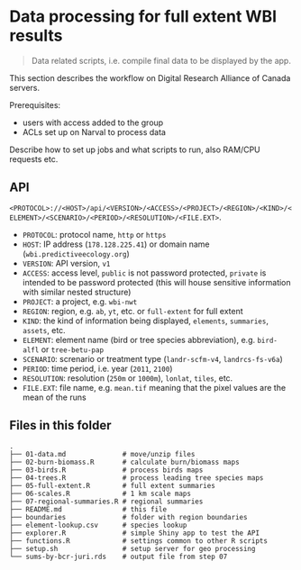 # Data processing for full extent WBI results

> Data related scripts, i.e. compile final data to be displayed by the app.

This section describes the workflow on Digital Research Alliance of Canada servers.

Prerequisites:

- users with access added to the group
- ACLs set up on Narval to process data

Describe how to set up jobs and what scripts to run, also RAM/CPU requests etc.

## API

`<PROTOCOL>://<HOST>/api/<VERSION>/<ACCESS>/<PROJECT>/<REGION>/<KIND>/<ELEMENT>/<SCENARIO>/<PERIOD>/<RESOLUTION>/<FILE.EXT>`.

- `PROTOCOL`: protocol name, `http` or `https`
- `HOST`: IP address (`178.128.225.41`) or domain name (`wbi.predictiveecology.org`)
- `VERSION`: API version, `v1`
- `ACCESS`: access level, `public` is not password protected, `private` is intended to be password protected (this will house sensitive information with similar nested structure)
- `PROJECT`: a project, e.g. `wbi-nwt`
- `REGION`: region, e.g. `ab`, `yt`, etc. or `full-extent` for full extent
- `KIND`: the kind of information being displayed, `elements`, `summaries`, `assets`, etc.
- `ELEMENT`: element name (bird or tree species abbreviation), e.g. `bird-alfl` or `tree-betu-pap`
- `SCENARIO`: screnario or treatment type (`landr-scfm-v4`, `landrcs-fs-v6a`)
- `PERIOD`: time period, i.e. year (`2011`, `2100`)
- `RESOLUTION`: resolution (`250m` or `1000m`), `lonlat`, `tiles`, etc.
- `FILE.EXT`: file name, e.g. `mean.tif` meaning that the pixel values are the mean of the runs

## Files in this folder

```
.
├── 01-data.md              # move/unzip files
├── 02-burn-biomass.R       # calculate burn/biomass maps
├── 03-birds.R              # process birds maps
├── 04-trees.R              # process leading tree species maps
├── 05-full-extent.R        # full extent summaries
├── 06-scales.R             # 1 km scale maps
├── 07-regional-summaries.R # regional summaries
├── README.md               # this file
├── boundaries              # folder with region boundaries
├── element-lookup.csv      # species lookup
├── explorer.R              # simple Shiny app to test the API
├── functions.R             # settings common to other R scripts
├── setup.sh                # setup server for geo processing
└── sums-by-bcr-juri.rds    # output file from step 07
```